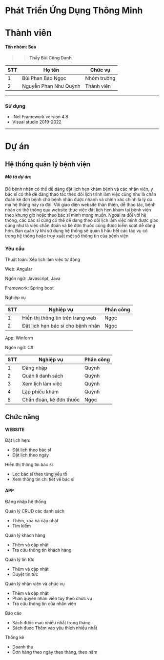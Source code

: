 # Phát Triển Ứng Dụng Thông Minh
# Thành viên
<h4>Tên nhóm: Sea  </h4>

>>**Thầy  Bùi Công Danh**
  
| STT | Họ tên | Chức vụ  |
|----------------|--------------------|--------------------|
|  1  |  Bùi Phan Bảo Ngọc  |   Nhóm trưởng  |
|  2  |  Nguyễn Phan Như Quỳnh  |   Thành viên  |
-----------------------------------------------
### Sử dụng 
 - .Net Framework version 4.8
 - Visual studio 2019-2022

-----------------------------------------------
# Dự án

## Hệ thống quản lý bệnh viện

<h5>Mô tả dự án: </h5>
<p>Để bệnh nhân có thể dễ dàng đặt lịch hẹn khám bệnh và các nhân viên, y bác sĩ có thể dễ dàng thao tác theo dõi lịch trình làm việc cũng như là chẩn đoán kê đơn bệnh cho bệnh nhân được nhanh và chính xác chính là lý do mà hệ thống này ra đời. Với giao diện website thân thiện, dễ thao tác, bệnh nhân có thể thông qua website thực việc đặt lịch hẹn khám tại bệnh viện theo khung giờ hoặc theo bác sĩ mình mong muốn. Ngoài ra đối với hệ thống, các bác sĩ cũng có thể dễ dàng theo dõi lịch làm việc mình được giao cũng như là việc chẩn đoán và kê đơn thuốc cũng được kiểm soát dễ dàng hơn. Ban quản lý khi sử dụng hệ thống sẽ quản lí hầu hết các tác vụ có trong hệ thống hoặc truy xuất một số thông tin của bệnh viện</p>

### Yêu cầu 
<p>Thuật toán: Xếp lịch làm việc tự động  </p>

<p>Web: Angular </p>
<p>Ngôn ngữ: Javascript, Java </p>
<p>Framework: Spring boot </p>

<p>Nghiệp vụ</p>

| STT | Nghiệp vụ | Phân công  |
|----------------|--------------------|--------------------|
|  1  |  Hiển thị thông tin trên trang web |   Ngọc  |
|  2  |  Đặt lịch hẹn bác sĩ cho bệnh nhân |  Ngọc  |


<p>App: Winform </p>
<p>Ngôn ngữ: C# </p>

| STT | Nghiệp vụ | Phân công  |
|----------------|--------------------|--------------------|
|  1  | Đăng nhập |   Quỳnh  |
|  2  | Quản lí danh sách|  Quỳnh |
|  3  | Xem lịch làm việc|  Quỳnh |
|  4  | Lập phiếu khám |  Quỳnh |
|  5  | Chẩn đoán, kê đơn thuốc|  Ngọc |


## Chức năng
#### WEBSITE
<p>Đặt lịch hẹn: </p>
<ul>
  <li>Đặt lịch theo bác sĩ</li>
  <li>Đặt lịch theo ngày</li>
</ul>
<p>
  Hiển thị thông tin bác sĩ
</p>
<ul>
  <li>Lọc bác sĩ theo từng yếu tố</li>
  <li>Xem thông tin chi tiết về bác sĩ</li>
</ul>

#### APP

<p>
Đăng nhập hệ thống
</p>
<p>
Quản lý CRUD các danh sách
</p>
<ul>
<li>Thêm, xóa và cập nhật </li>
<li>Tìm kiếm</li>
</ul>
<p>
Quản lý khách hàng
</p>
<ul>
<li>Thêm và cập nhật </li>
<li>Tra cứu thông tin khách hàng</li>
</ul>
<p>
Quản lý tin tức
</p>
<ul>
<li>Thêm và cập nhật </li>
<li>Duyệt tin tức </li>
</ul>
<p>
Quản lý nhân viên và chức vụ
</p>
<ul>
<li>Thêm và cập nhật </li>
<li> Phân quyền nhân viên tùy theo chức vụ</li>
<li> Tra cứu thông tin của nhân viên </li></li>
</ul>
<p>
Báo cáo
</p>
<ul>
<li>Sách được mau nhiều nhất trong tháng </li>
<li> Sách đuợc Thêm vào yêu thích nhiều nhất</li></li>
</ul>
<p>
Thống kê</p>
<ul>
<li>Doanh thu </li>
<li> Đơn hàng theo ngày theo tháng, theo năm</li></li>
</ul>

